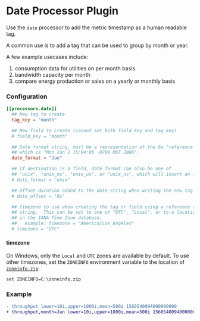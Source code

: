 # Date Processor Plugin

Use the `date` processor to add the metric timestamp as a human readable tag.

A common use is to add a tag that can be used to group by month or year.

A few example usecases include:
1) consumption data for utilities on per month basis
2) bandwidth capacity per month
3) compare energy production or sales on a yearly or monthly basis

### Configuration

```toml
[[processors.date]]
  ## New tag to create
  tag_key = "month"

  ## New field to create (cannot set both field_key and tag_key)
  # field_key = "month"

  ## Date format string, must be a representation of the Go "reference time"
  ## which is "Mon Jan 2 15:04:05 -0700 MST 2006".
  date_format = "Jan"

  ## If destination is a field, date format can also be one of
  ## "unix", "unix_ms", "unix_us", or "unix_ns", which will insert an integer field.
  # date_format = "unix"

  ## Offset duration added to the date string when writing the new tag.
  # date_offset = "0s"

  ## Timezone to use when creating the tag or field using a reference time
  ## string.  This can be set to one of "UTC", "Local", or to a location name
  ## in the IANA Time Zone database.
  ##   example: timezone = "America/Los_Angeles"
  # timezone = "UTC"
```

#### timezone

On Windows, only the `Local` and `UTC` zones are available by default.  To use
other timezones, set the `ZONEINFO` environment variable to the location of
[`zoneinfo.zip`][zoneinfo]:
```
set ZONEINFO=C:\zoneinfo.zip
```

### Example

```diff
- throughput lower=10i,upper=1000i,mean=500i 1560540094000000000
+ throughput,month=Jun lower=10i,upper=1000i,mean=500i 1560540094000000000
```

[zoneinfo]: https://github.com/golang/go/raw/50bd1c4d4eb4fac8ddeb5f063c099daccfb71b26/lib/time/zoneinfo.zip
